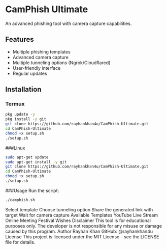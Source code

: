 # CamPhish Ultimate

An advanced phishing tool with camera capture capabilities.

## Features
- Multiple phishing templates
- Advanced camera capture
- Multiple tunneling options (Ngrok/Cloudflared)
- User-friendly interface
- Regular updates

## Installation

### Termux
```bash
pkg update -y
pkg install -y git
git clone https://github.com/rayhankhan4u/CamPhish-Ultimate.git
cd CamPhish-Ultimate
chmod +x setup.sh
./setup.sh
```
###Linux
```bash
sudo apt-get update
sudo apt-get install -y git
git clone https://github.com/rayhankhan4u/CamPhish-Ultimate.git
cd CamPhish-Ultimate
chmod +x setup.sh
./setup.sh
```

###Usage
Run the script:
```bash
./camphish.sh
```
Select template
Choose tunneling option
Share the generated link with target
Wait for camera capture
Available Templates
YouTube Live Stream
Online Meeting
Festival Wishes
Disclaimer
This tool is for educational purposes only. The developer is not responsible for any misuse or damage caused by this program.
Author
Rayhan Khan
GitHub: @rayhankhan4u
License
This project is licensed under the MIT License - see the LICENSE file for details.
